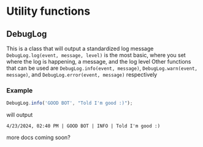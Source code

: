# Utility functions

## DebugLog

This is a class that will output a standardized log message
`DebugLog.log(event, message, level)` is the most basic, where you set where the log is happening, a message, and the log level
Other functions that can be used are `DebugLog.info(event, message)`, `DebugLog.warn(event, message)`, and `DebugLog.error(event, message)` respectively

### Example

```typescript
DebugLog.info('GOOD BOT', "Told I'm good :)");
```

will output

```
4/23/2024, 02:40 PM | GOOD BOT | INFO | Told I'm good :)
```

more docs coming soon?
